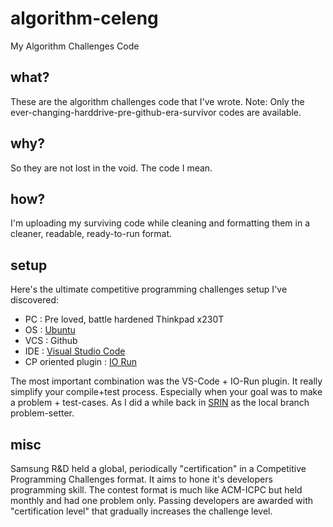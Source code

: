 # algorithm-celeng

My Algorithm Challenges Code

## what?

These are the algorithm challenges code that I've wrote. Note: Only the ever-changing-harddrive-pre-github-era-survivor codes are available.

## why?

So they are not lost in the void. The code I mean.

## how?

I'm uploading my surviving code while cleaning and formatting them in a cleaner, readable, ready-to-run format.

## setup

Here's the ultimate competitive programming challenges setup I've discovered:

- PC : Pre loved, battle hardened Thinkpad x230T
- OS : [Ubuntu](https://www.ubuntu.com/download/desktop)
- VCS : Github
- IDE : [Visual Studio Code](https://code.visualstudio.com/)
- CP oriented plugin : [IO Run](https://github.com/openhoangnc/vscode-io-run)

The most important combination was the VS-Code + IO-Run plugin. It really simplify your compile+test process. Especially when your goal was to make a problem + test-cases. As I did a while back in [SRIN](http://www.samsung.com/id/srin/) as the local branch problem-setter. 

## misc

Samsung R&D held a global, periodically "certification" in a Competitive Programming Challenges format. It aims to hone it's developers programming skill. The contest format is much like ACM-ICPC but held monthly and had one problem only. Passing developers are awarded with "certification level" that gradually increases the challenge level.